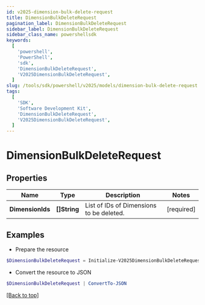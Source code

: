 ```yaml
---
id: v2025-dimension-bulk-delete-request
title: DimensionBulkDeleteRequest
pagination_label: DimensionBulkDeleteRequest
sidebar_label: DimensionBulkDeleteRequest
sidebar_class_name: powershellsdk
keywords:
  [
    'powershell',
    'PowerShell',
    'sdk',
    'DimensionBulkDeleteRequest',
    'V2025DimensionBulkDeleteRequest',
  ]
slug: /tools/sdk/powershell/v2025/models/dimension-bulk-delete-request
tags:
  [
    'SDK',
    'Software Development Kit',
    'DimensionBulkDeleteRequest',
    'V2025DimensionBulkDeleteRequest',
  ]
---
```


# DimensionBulkDeleteRequest

## Properties

| Name | Type | Description | Notes |
| --- | --- | --- | --- |
| **DimensionIds** | **[]String** | List of IDs of Dimensions to be deleted. | [required] |

## Examples

- Prepare the resource

```powershell
$DimensionBulkDeleteRequest = Initialize-V2025DimensionBulkDeleteRequest  -DimensionIds [2c9180847812e0b1017817051919ecca, 2c9180887812e0b201781e129f151816]
```

- Convert the resource to JSON

```powershell
$DimensionBulkDeleteRequest | ConvertTo-JSON
```

[[Back to top]](#)

